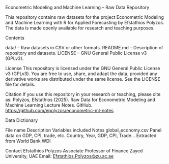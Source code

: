 Econometric Modeling and Machine Learning – Raw Data Repository

This repository contains raw datasets for the project Econometric Modeling and Machine Learning with R for Applied Forecasting by Efstathios Polyzos.
The data is made openly available for research and teaching purposes.

Contents

data/ – Raw datasets in CSV or other formats.
README.md – Description of repository and datasets.
LICENSE – GNU General Public License v3 (GPLv3).

License
This repository is licensed under the GNU General Public License v3 (GPLv3).
You are free to use, share, and adapt the data, provided any derivative works are distributed under the same license.
See the LICENSE
 file for details.

Citation
If you use this repository in your research or teaching, please cite as:
  Polyzos, Efstathios (2025). Raw Data for Econometric Modeling and Machine Learning Lecture Notes. GitHub. https://github.com/epolyzos/econometric-ml-notes

Data Dictionary

File name	Description	Variables included	Notes
global_economy.csv	Panel data on GDP, CPI, trade, etc.	Country, Year, GDP, CPI, Trade…	Extracted from World Bank WDI

Contact
Efstathios Polyzos
Associate Professor of Finance
Zayed University, UAE
Email: Efstathios.Polyzos@zu.ac.ae
